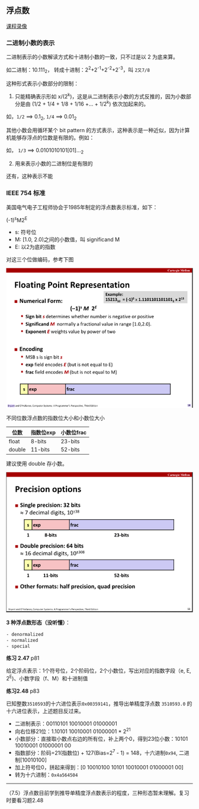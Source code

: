 ## 浮点数

[课程录像](https://scs.hosted.panopto.com/Panopto/Pages/Viewer.aspx?id=8dd08ed5-7688-4b34-937f-201b909f61c7)

### 二进制小数的表示

二进制表示的小数解读方式和十进制小数的一致，只不过是以 2 为底来算。

如二进制：10.111<sub>2</sub>， 转成十进制：2<sup>2</sup>+2<sup>-1</sup>+2<sup>-2</sup>+2<sup>-3</sup>，叫 `2又7/8`

这种形式表示小数部分的限制：

1. 只能精确表示形如 x/(2<sup>k</sup>)，这是从二进制表示小数的方式反推的，因为小数部分是由 (1/2 + 1/4 + 1/8 + 1/16 +... + 1/2<sup>k</sup>) 依次加起来的。

如，`1/2` ==> 0.1<sub>2</sub>, `1/4` ==> 0.01<sub>2</sub>

其他小数会用循环某个 bit pattern 的方式表示，这种表示是一种近似，因为计算机能够存浮点的位数是有限的。例如：

如， `1/3` ==> 0.0101010101[01]...<sub>2</sub>

2. 用来表示小数的二进制位是有限的

还有，这种表示不能

### IEEE 754 标准

美国电气电子工程师协会于1985年制定的浮点数表示标准，如下：

(-1)<sup>s</sup>M2<sup>E</sup>

- s: 符号位
- M: [1.0, 2.0)之间的小数值，叫 significand M
- E: 以2为底的指数

对这三个位做编码，参考下图

![floating-point-representation](./images/floating-point-representation.png)

不同位数浮点数的指数位大小和小数位大小

|位数| 指数位exp| 小数位frac |
|---|---|---|
|float| 8-bits | 23-bits|
|double| 11-bits | 52-bits|

建议使用 double 存小数。

![precision-options](./images/precision-options.png)


**3 种浮点数形态（没听懂）**：

	- denormalized
	- normalized
	- special

**练习 2.47** p81

给定浮点表示：1个符号位，2个阶码位，2个小数位，写出对应的指数字段（e, E, 2<sup>E</sup>)、小数字段（f、M）和十进制值

**练习2.48** p83

已知整数`3510593`的十六进位表示`0x00359141`，推导出单精度浮点数 `3510593.0` 的十六进位表示，上述题目反过来。

- 二进制表示：00110101 10010001 01000001
- 向右位移21位：1.10101 10010001 01000001 * 2<sup>21</sup>
- 小数部分：直接取小数点右边的所有位，补上两个0，得到23位小数：10101 10010001 01000001 00
- 指数部分：阶码=21(指数位) + 127(Bias=2<sup>7</sup> - 1) = 148，十六进制`0x94`, 二进制[10010100]
- 加上符号位0，拼起来得到：[0 10010100 10101 10010001 01000001 00]
- 转为十六进制：`0x4a564504`

---

（7.5）浮点数目前学到推导单精度浮点数表示的程度，三种形态暂未理解。复习时要看习题2.48






